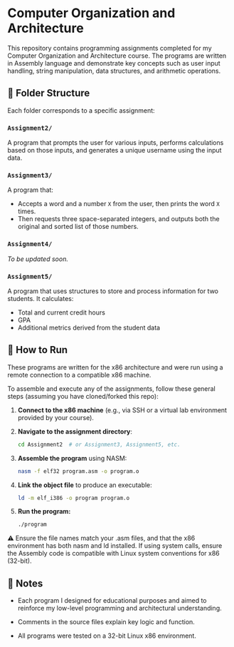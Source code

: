 # Computer Organization and Architecture

This repository contains programming assignments completed for my Computer Organization and Architecture course. The programs are written in Assembly language and demonstrate key concepts such as user input handling, string manipulation, data structures, and arithmetic operations.


## 📂 Folder Structure

Each folder corresponds to a specific assignment:

### `Assignment2/`
A program that prompts the user for various inputs, performs calculations based on those inputs, and generates a unique username using the input data.

### `Assignment3/`
A program that:
- Accepts a word and a number `X` from the user, then prints the word `X` times.
- Then requests three space-separated integers, and outputs both the original and sorted list of those numbers.

### `Assignment4/`
*To be updated soon.*

### `Assignment5/`
A program that uses structures to store and process information for two students. It calculates:
- Total and current credit hours
- GPA
- Additional metrics derived from the student data

## 🚀 How to Run

These programs are written for the x86 architecture and were run using a remote connection to a compatible x86 machine.

To assemble and execute any of the assignments, follow these general steps (assuming you have cloned/forked this repo):

1. **Connect to the x86 machine** (e.g., via SSH or a virtual lab environment provided by your course).

2. **Navigate to the assignment directory**:
   ```bash
   cd Assignment2  # or Assignment3, Assignment5, etc.
3. **Assemble the program** using NASM:
    ```bash
    nasm -f elf32 program.asm -o program.o
4. **Link the object file** to produce an executable:
    ```bash
    ld -m elf_i386 -o program program.o
5. **Run the program:**
    ```bash
    ./program

⚠️ Ensure the file names match your .asm files, and that the x86 environment has both nasm and ld installed. If using system calls, ensure the Assembly code is compatible with Linux system conventions for x86 (32-bit).

## 📝 Notes

- Each program I designed for educational purposes and aimed to reinforce my low-level programming and architectural understanding.

- Comments in the source files explain key logic and function.

- All programs were tested on a 32-bit Linux x86 environment.

